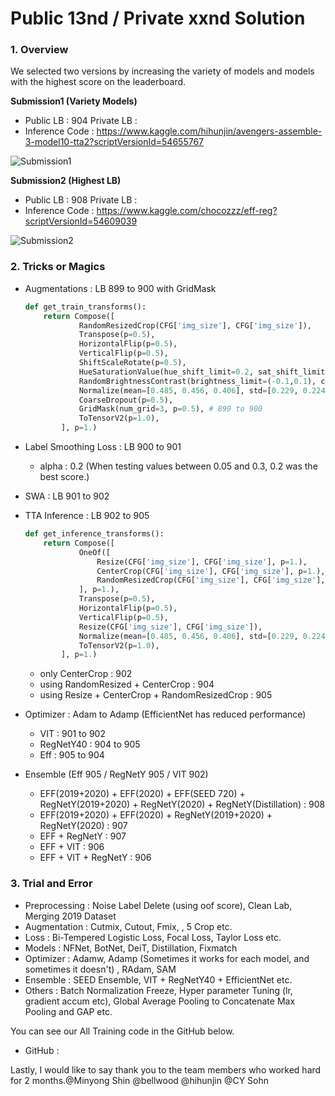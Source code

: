 # Public 13nd / Private xxnd Solution

### 1. Overview 

We selected two versions by increasing the variety of models and models with the highest score on the leaderboard.

**Submission1 (Variety Models)**

- Public LB : 904 Private LB : 
- Inference Code : https://www.kaggle.com/hihunjin/avengers-assemble-3-model10-tta2?scriptVersionId=54655767

![Submission1](https://drive.google.com/uc?export=view&id=1YZeUvpodpPbkXaMII2EysQYRgm8-fSBF)

**Submission2 (Highest LB)** 

- Public LB : 908 Private LB : 
- Inference Code : https://www.kaggle.com/chocozzz/eff-reg?scriptVersionId=54609039

![Submission2](https://drive.google.com/uc?export=view&id=1E7VLM2oUsKUCeVpe9XYcDTocuTFzvlKY)

### 2. Tricks or Magics 

- Augmentations : LB 899 to 900 with GridMask

  ```python
  def get_train_transforms():
      return Compose([
              RandomResizedCrop(CFG['img_size'], CFG['img_size']),
              Transpose(p=0.5),
              HorizontalFlip(p=0.5),
              VerticalFlip(p=0.5),
              ShiftScaleRotate(p=0.5),
              HueSaturationValue(hue_shift_limit=0.2, sat_shift_limit=0.2, val_shift_limit=0.2, p=0.5),
              RandomBrightnessContrast(brightness_limit=(-0.1,0.1), contrast_limit=(-0.1, 0.1), p=0.5),
              Normalize(mean=[0.485, 0.456, 0.406], std=[0.229, 0.224, 0.225], max_pixel_value=255.0, p=1.0),
              CoarseDropout(p=0.5),
              GridMask(num_grid=3, p=0.5), # 899 to 900 
              ToTensorV2(p=1.0),
          ], p=1.)
  ```

- Label Smoothing Loss : LB 900 to 901 

  - alpha : 0.2 (When testing values between 0.05 and 0.3, 0.2 was the best score.)

- SWA : LB 901 to 902 

- TTA Inference : LB 902 to 905 

  ```python
  def get_inference_transforms():
      return Compose([
              OneOf([
                  Resize(CFG['img_size'], CFG['img_size'], p=1.),
                  CenterCrop(CFG['img_size'], CFG['img_size'], p=1.),
                  RandomResizedCrop(CFG['img_size'], CFG['img_size'], p=1.)
              ], p=1.), 
              Transpose(p=0.5),
              HorizontalFlip(p=0.5),
              VerticalFlip(p=0.5),
              Resize(CFG['img_size'], CFG['img_size']),
              Normalize(mean=[0.485, 0.456, 0.406], std=[0.229, 0.224, 0.225], max_pixel_value=255.0, p=1.0),
              ToTensorV2(p=1.0),
          ], p=1.)
  ```

  - only CenterCrop : 902 
  - using RandomResized + CenterCrop : 904
  - using Resize + CenterCrop + RandomResizedCrop : 905 

- Optimizer : Adam to Adamp (EfficientNet has reduced performance)

  - VIT : 901 to 902 
  - RegNetY40 : 904 to 905 
  - Eff : 905 to 904
  
- Ensemble (Eff 905 / RegNetY 905 / VIT 902)

  - EFF(2019+2020) + EFF(2020) + EFF(SEED 720) + RegNetY(2019+2020) + RegNetY(2020) + RegNetY(Distillation) : 908
  - EFF(2019+2020) + EFF(2020) + RegNetY(2019+2020) + RegNetY(2020) : 907
  - EFF + RegNetY : 907 
  - EFF + VIT : 906 
  - EFF + VIT + RegNetY : 906 

### 3. Trial and Error 

- Preprocessing : Noise Label Delete (using oof score), Clean Lab, Merging 2019 Dataset 
- Augmentation : Cutmix, Cutout, Fmix, , 5 Crop etc.
- Loss : Bi-Tempered Logistic Loss, Focal Loss, Taylor Loss etc.
- Models : NFNet, BotNet, DeiT, Distillation, Fixmatch 
- Optimizer : Adamw, Adamp (Sometimes it works for each model, and sometimes it doesn't) , RAdam, SAM 
- Ensemble : SEED Ensemble, VIT + RegNetY40 + EfficientNet etc. 
- Others : Batch Normalization Freeze, Hyper parameter Tuning (lr, gradient accum etc), Global Average Pooling to Concatenate Max Pooling and GAP etc. 

You can see our All Training code in the GitHub below. 

- GitHub : 

Lastly, I would like to say thank you to the team members who worked hard for 2 months.@Minyong Shin @bellwood @hihunjin @CY Sohn